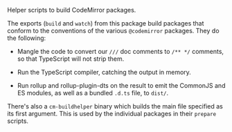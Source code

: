 Helper scripts to build CodeMirror packages.

The exports (`build` and `watch`) from this package build packages
that conform to the conventions of the various `@codemirror` packages.
They do the following:

 - Mangle the code to convert our `///` doc comments to `/** */`
   comments, so that TypeScript will not strip them.

 - Run the TypeScript compiler, catching the output in memory.

 - Run rollup and rollup-plugin-dts on the result to emit the CommonJS
   and ES modules, as well as a bundled `.d.ts` file, to `dist/`.

There's also a `cm-buildhelper` binary which builds the main file
specified as its first argument. This is used by the individual
packages in their `prepare` scripts.
